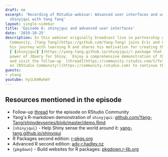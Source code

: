 ```yaml
---
draft: no
excerpt: 'Recording of RStudio webinar: Advanced user interfaces and use cases of
  shinyjqui with Yang Tang'
layout: single-sidebar
title: 'Episode 6: shinyjqui and advanced user interfaces'
date: '2019-10-25'
description: In this webinar originally broadcast live in partnership with RStudio
  Community, [Yang Tang](https://github.com/Yang-Tang) joins Eric and Curtis to discuss
  his journey with learning R and shares his motivation for creating the powerful
  [`{shinyjqui}`](https://yang-tang.github.io/shinyjqui/) package that unlocks the
  power of JQuery for Shiny.  Enjoy a comprehensive demonstration of the package features
  and visit the follow-up  [thread](https://community.rstudio.com/t/follow-up-thread-for-webinar-yang-tang-on-advanced-ui-the-motivation-and-use-cases-of-shinyjqui/43217)
  on [RStudio Community!](https://community.rstudio.com) to continue the discussion!
guests: 
- ytang
youtube: hy1LKmRwhmY
---
```


## Resources mentioned in the episode

* Follow-up [thread](https://community.rstudio.com/t/follow-up-thread-for-webinar-yang-tang-on-advanced-ui-the-motivation-and-use-cases-of-shinyjqui/43217) for the episode on RStudio Community
* Yang's R-markdown demonstration of `shinyjqui`: [github.com/Yang-Tang/shinydevseries/blob/master/demo.Rmd](https://github.com/Yang-Tang/shinydevseries/blob/master/demo.Rmd)
* `{shinyjqui}` - Help Shiny sense the world around it: [yang-tang.github.io/shinyjqui](https://yang-tang.github.io/shinyjqui/)
* R Packages second edition: [r-pkgs.org](https://r-pkgs.org/)
* Advanced R second edition: [adv-r.hadley.nz](https://adv-r.hadley.nz/)
* `{pkgdown}` - Build websites for R packages: [pkgdown.r-lib.org](https://pkgdown.r-lib.org/)
